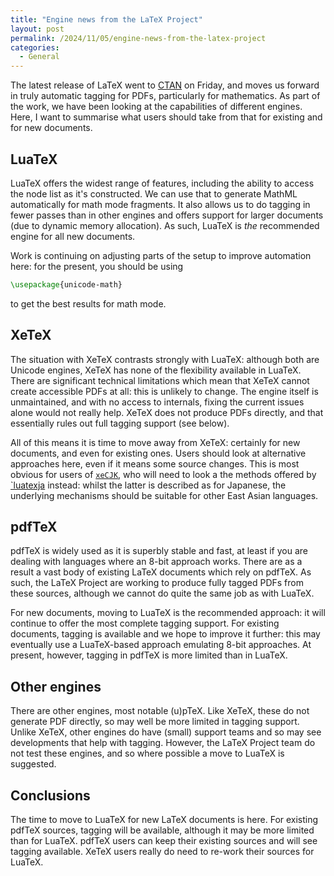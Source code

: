```yaml
---
title: "Engine news from the LaTeX Project"
layout: post
permalink: /2024/11/05/engine-news-from-the-latex-project
categories:
  - General
---
```


The latest release of LaTeX went to [CTAN](https://ctan.org) on Friday, and
moves us forward in truly automatic tagging for PDFs, particularly for
mathematics. As part of the work, we have been looking at the capabilities of
different engines. Here, I want to summarise what users should take from that
for existing and for new documents.

## LuaTeX

LuaTeX offers the widest range of features, including the ability to access the
node list as it's constructed. We can use that to generate MathML automatically
for math mode fragments. It also allows us to do tagging in fewer passes than
in other engines and offers support for larger documents (due to dynamic memory
allocation). As such, LuaTeX is _the_ recommended engine for all new documents.

Work is continuing on adjusting parts of the setup to improve automation here:
for the present, you should be using
```latex
\usepackage{unicode-math}
```
to get the best results for math mode.

## XeTeX

The situation with XeTeX contrasts strongly with LuaTeX: although both are
Unicode engines, XeTeX has none of the flexibility available in LuaTeX. There
are significant technical limitations which mean that XeTeX cannot create
accessible PDFs at all: this is unlikely to change. The engine itself is
unmaintained, and with no access to internals, fixing the current issues alone
would not really help. XeTeX does not produce PDFs directly, and that
essentially rules out full tagging support (see below).

All of this means it is time to move away from XeTeX: certainly for new
documents, and even for existing ones. Users should look at alternative
approaches here, even if it means some source changes. This is most obvious for
users of [`xeCJK`](https://ctan.org/pkg/xecjk), who will need to look a the
methods offered by [`luatexja](https://ctan.org/pkg/luatexja) instead: whilst
the latter is described as for Japanese, the underlying mechanisms should be
suitable for other East Asian languages.

## pdfTeX

pdfTeX is widely used as it is superbly stable and fast, at least if you are
dealing with languages where an 8-bit approach works. There are as a result a
vast body of existing LaTeX documents which rely on pdfTeX. As such, the LaTeX
Project are working to produce fully tagged PDFs from these sources, although
we cannot do quite the same job as with LuaTeX.

For new documents, moving to LuaTeX is the recommended approach: it will
continue to offer the most complete tagging support. For existing documents,
tagging is available and we hope to improve it further: this may eventually use
a LuaTeX-based approach emulating 8-bit approaches. At present, however,
tagging in pdfTeX is more limited than in LuaTeX.

## Other engines

There are other engines, most notable (u)pTeX. Like XeTeX, these do not
generate PDF directly, so may well be more limited in tagging support. Unlike
XeTeX, other engines do have (small) support teams and so may see developments
that help with tagging. However, the LaTeX Project team do not test these
engines, and so where possible a move to LuaTeX is suggested.
 
## Conclusions

The time to move to LuaTeX for new LaTeX documents is here. For existing pdfTeX
sources, tagging will be available, although it may be more limited than for
LuaTeX. pdfTeX users can keep their existing sources and will see tagging
available. XeTeX users really do need to re-work their sources for LuaTeX.